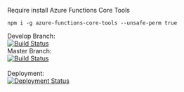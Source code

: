 Require install Azure Functions Core Tools

`npm i -g azure-functions-core-tools --unsafe-perm true`

Develop Branch:<br />
[![Build Status](https://pingdong.visualstudio.com/Common%20Library/_apis/build/status/library/dotnet/pingdong.dotnet.azure.functions.testing?branchName=develop)](https://pingdong.visualstudio.com/Common%20Library/_build/latest?definitionId=31&branchName=develop)<br />
Master Branch:<br />
[![Build Status](https://pingdong.visualstudio.com/Common%20Library/_apis/build/status/library/dotnet/pingdong.dotnet.azure.functions.testing?branchName=master)](https://pingdong.visualstudio.com/Common%20Library/_build/latest?definitionId=31&branchName=master)<br />
<br />
Deployment:<br />
[![Deployment Status](https://pingdong.vsrm.visualstudio.com/_apis/public/Release/badge/b57e1bf9-2061-450c-b27e-4c0fc8307b1a/21/21)](https://pingdong.visualstudio.com/Common%20Library/_release?view=all&definitionId=21)
